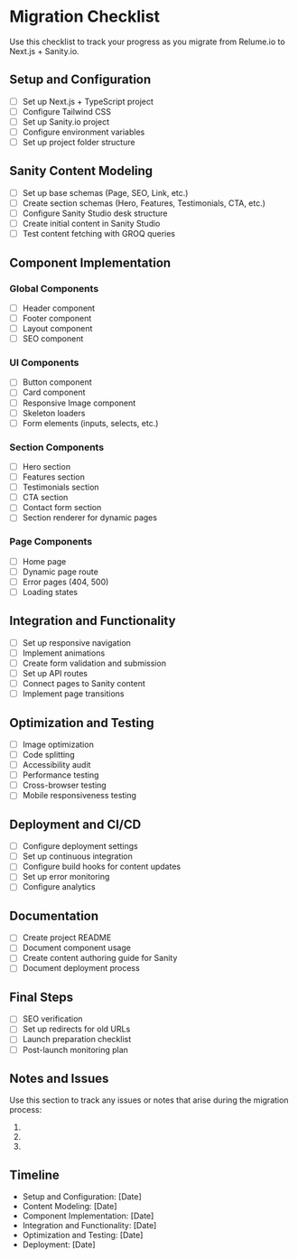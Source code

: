 # Migration Checklist

Use this checklist to track your progress as you migrate from Relume.io to Next.js + Sanity.io.

## Setup and Configuration

- [ ] Set up Next.js + TypeScript project
- [ ] Configure Tailwind CSS
- [ ] Set up Sanity.io project
- [ ] Configure environment variables
- [ ] Set up project folder structure

## Sanity Content Modeling

- [ ] Set up base schemas (Page, SEO, Link, etc.)
- [ ] Create section schemas (Hero, Features, Testimonials, CTA, etc.)
- [ ] Configure Sanity Studio desk structure
- [ ] Create initial content in Sanity Studio
- [ ] Test content fetching with GROQ queries

## Component Implementation

### Global Components
- [ ] Header component
- [ ] Footer component
- [ ] Layout component
- [ ] SEO component

### UI Components
- [ ] Button component
- [ ] Card component
- [ ] Responsive Image component
- [ ] Skeleton loaders
- [ ] Form elements (inputs, selects, etc.)

### Section Components
- [ ] Hero section
- [ ] Features section
- [ ] Testimonials section
- [ ] CTA section
- [ ] Contact form section
- [ ] Section renderer for dynamic pages

### Page Components
- [ ] Home page
- [ ] Dynamic page route
- [ ] Error pages (404, 500)
- [ ] Loading states

## Integration and Functionality

- [ ] Set up responsive navigation
- [ ] Implement animations
- [ ] Create form validation and submission
- [ ] Set up API routes
- [ ] Connect pages to Sanity content
- [ ] Implement page transitions

## Optimization and Testing

- [ ] Image optimization
- [ ] Code splitting
- [ ] Accessibility audit
- [ ] Performance testing
- [ ] Cross-browser testing
- [ ] Mobile responsiveness testing

## Deployment and CI/CD

- [ ] Configure deployment settings
- [ ] Set up continuous integration
- [ ] Configure build hooks for content updates
- [ ] Set up error monitoring
- [ ] Configure analytics

## Documentation

- [ ] Create project README
- [ ] Document component usage
- [ ] Create content authoring guide for Sanity
- [ ] Document deployment process

## Final Steps

- [ ] SEO verification
- [ ] Set up redirects for old URLs
- [ ] Launch preparation checklist
- [ ] Post-launch monitoring plan

## Notes and Issues

Use this section to track any issues or notes that arise during the migration process:

1. 
2. 
3.

## Timeline

- Setup and Configuration: [Date]
- Content Modeling: [Date]
- Component Implementation: [Date]
- Integration and Functionality: [Date]
- Optimization and Testing: [Date]
- Deployment: [Date]

